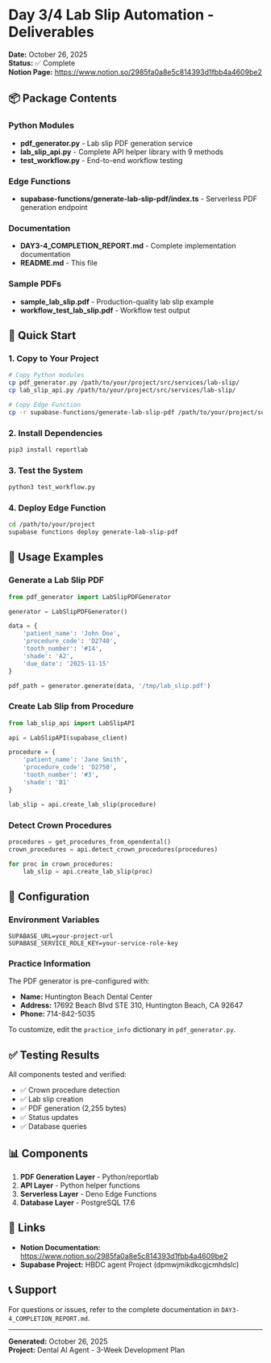 # Day 3/4 Lab Slip Automation - Deliverables

**Date:** October 26, 2025  
**Status:** ✅ Complete  
**Notion Page:** https://www.notion.so/2985fa0a8e5c814393d1fbb4a4609be2

## 📦 Package Contents

### Python Modules
- **pdf_generator.py** - Lab slip PDF generation service
- **lab_slip_api.py** - Complete API helper library with 9 methods
- **test_workflow.py** - End-to-end workflow testing

### Edge Functions
- **supabase-functions/generate-lab-slip-pdf/index.ts** - Serverless PDF generation endpoint

### Documentation
- **DAY3-4_COMPLETION_REPORT.md** - Complete implementation documentation
- **README.md** - This file

### Sample PDFs
- **sample_lab_slip.pdf** - Production-quality lab slip example
- **workflow_test_lab_slip.pdf** - Workflow test output

## 🚀 Quick Start

### 1. Copy to Your Project

```bash
# Copy Python modules
cp pdf_generator.py /path/to/your/project/src/services/lab-slip/
cp lab_slip_api.py /path/to/your/project/src/services/lab-slip/

# Copy Edge Function
cp -r supabase-functions/generate-lab-slip-pdf /path/to/your/project/supabase/functions/
```

### 2. Install Dependencies

```bash
pip3 install reportlab
```

### 3. Test the System

```bash
python3 test_workflow.py
```

### 4. Deploy Edge Function

```bash
cd /path/to/your/project
supabase functions deploy generate-lab-slip-pdf
```

## 📝 Usage Examples

### Generate a Lab Slip PDF

```python
from pdf_generator import LabSlipPDFGenerator

generator = LabSlipPDFGenerator()

data = {
    'patient_name': 'John Doe',
    'procedure_code': 'D2740',
    'tooth_number': '#14',
    'shade': 'A2',
    'due_date': '2025-11-15'
}

pdf_path = generator.generate(data, '/tmp/lab_slip.pdf')
```

### Create Lab Slip from Procedure

```python
from lab_slip_api import LabSlipAPI

api = LabSlipAPI(supabase_client)

procedure = {
    'patient_name': 'Jane Smith',
    'procedure_code': 'D2750',
    'tooth_number': '#3',
    'shade': 'B1'
}

lab_slip = api.create_lab_slip(procedure)
```

### Detect Crown Procedures

```python
procedures = get_procedures_from_opendental()
crown_procedures = api.detect_crown_procedures(procedures)

for proc in crown_procedures:
    lab_slip = api.create_lab_slip(proc)
```

## 🔧 Configuration

### Environment Variables

```env
SUPABASE_URL=your-project-url
SUPABASE_SERVICE_ROLE_KEY=your-service-role-key
```

### Practice Information

The PDF generator is pre-configured with:
- **Name:** Huntington Beach Dental Center
- **Address:** 17692 Beach Blvd STE 310, Huntington Beach, CA 92647
- **Phone:** 714-842-5035

To customize, edit the `practice_info` dictionary in `pdf_generator.py`.

## ✅ Testing Results

All components tested and verified:
- ✅ Crown procedure detection
- ✅ Lab slip creation
- ✅ PDF generation (2,255 bytes)
- ✅ Status updates
- ✅ Database queries

## 📊 Components

1. **PDF Generation Layer** - Python/reportlab
2. **API Layer** - Python helper functions
3. **Serverless Layer** - Deno Edge Functions
4. **Database Layer** - PostgreSQL 17.6

## 🔗 Links

- **Notion Documentation:** https://www.notion.so/2985fa0a8e5c814393d1fbb4a4609be2
- **Supabase Project:** HBDC agent Project (dpmwjmikdkcgjcmhdslc)

## 📞 Support

For questions or issues, refer to the complete documentation in `DAY3-4_COMPLETION_REPORT.md`.

---

**Generated:** October 26, 2025  
**Project:** Dental AI Agent - 3-Week Development Plan
